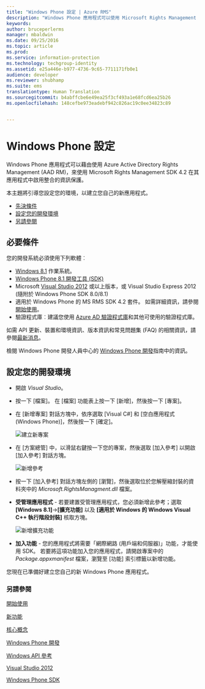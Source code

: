 ```yaml
---
title: "Windows Phone 設定 | Azure RMS"
description: "Windows Phone 應用程式可以使用 Microsoft Rights Management SDK 4.2 在其應用程式中啟用整合的資訊保護。"
keywords: 
author: bruceperlerms
manager: mbaldwin
ms.date: 09/25/2016
ms.topic: article
ms.prod: 
ms.service: information-protection
ms.technology: techgroup-identity
ms.assetid: e25a446e-b977-4736-9c65-7711171fb0e1
audience: developer
ms.reviewer: shubhamp
ms.suite: ems
translationtype: Human Translation
ms.sourcegitcommit: b4abffcbe6e49ea25f3cf493a1e68fcd6ea25b26
ms.openlocfilehash: 148cefbe973eadebf942c826ac19c0ee34823c89


---
```


# Windows Phone 設定


Windows Phone 應用程式可以藉由使用 Azure Active Directory Rights Management (AAD RM)，來使用 Microsoft Rights Management SDK 4.2 在其應用程式中啟用整合的資訊保護。

本主題將引導您設定您的環境，以建立您自己的新應用程式。

-   [先決條件](#prerequisites)
-   [設定您的開發環境](#configuring-your-development-environment)
-   [另請參閱](#see-also)

## 必要條件


您的開發系統必須使用下列軟體︰

-   [Windows 8.1](http://windows.microsoft.com/en-US/windows-8/meet) 作業系統。
-   [Windows Phone 8.1 開發工具 (SDK)](http://dev.windowsphone.com/en-us/downloadsdk)
-   Microsoft [Visual Studio 2012](http://www.microsoft.com/visualstudio/eng/products/visual-studio-overview) 或以上版本，或 Visual Studio Express 2012 (隨附於 Windows Phone SDK 8.0/8.1)
-   適用於 Windows Phone 的 MS RMS SDK 4.2 套件。 如需詳細資訊，請參閱[開始使用](get-started.md)。
-   驗證程式庫︰建議您使用 [Azure AD 驗證程式庫](https://msdn.microsoft.com/en-us/library/jj573266.aspx)和其他可使用的驗證程式庫。

如需 API 更新、裝置和環境資訊、版本資訊和常見問題集 (FAQ) 的相關資訊，請參閱[最新消息](release-notes.md)。

檢閱 Windows Phone 開發人員中心的 [Windows Phone 開發](https://msdn.microsoft.com/en-us/library/windowsphone/develop/ff402535.aspx)指南中的資訊。

## 設定您的開發環境


-   開啟 *Visual Studio*。
-   按一下 [檔案]。 在 [檔案] 功能表上按一下 [新增]，然後按一下 [專案]。
-   在 [新增專案] 對話方塊中，依序選取 [Visual C\#] 和 [空白應用程式 (Windows Phone)]，然後按一下 [確定]。

    ![建立新專案](../media/wpsetup-newproj.png)

-   在 [方案總管] 中，以滑鼠右鍵按一下您的專案，然後選取 [加入參考] 以開啟 [加入參考] 對話方塊。

    ![新增參考](../media/wpsetup-addref.png)

-   按一下 [加入參考] 對話方塊左側的 [瀏覽]，然後選取位於您解壓縮封裝的資料夾中的 *Microsoft.RightsManagment.dll* 檔案。
-   **受管理應用程式** - 若要建置受管理應用程式，您必須新增此參考；選取 **[Windows 8.1]**-&gt;**[擴充功能]** 以及 **[適用於 Windows 的 Windows Visual C++ 執行階段封裝]** 核取方塊。

    ![新增擴充功能](../media/wpsetup-refmngr.png)

-   **加入功能** - 您的應用程式將需要「網際網路 (用戶端和伺服器)」功能，才能使用 SDK。 若要將這項功能加入您的應用程式，請開啟專案中的 *Package.appxmanifest* 檔案，瀏覽至 [功能] 索引標籤以新增功能。

您現在已準備好建立您自己的新 Windows Phone 應用程式。

### 另請參閱

[開始使用](get-started.md)

[新功能](release-notes.md)

[核心概念](core-concepts.md)

[Windows Phone 開發](https://msdn.microsoft.com/en-us/library/windowsphone/develop/ff402535.aspx)

[Windows API 參考](/information-protection/sdk/4.2/api/winrt/Microsoft.RightsManagement)

[Visual Studio 2012](http://www.microsoft.com/visualstudio/eng/products/visual-studio-overview)

[Windows Phone SDK](http://dev.windowsphone.com/en-us/downloadsdk)

 

 






<!--HONumber=Oct16_HO1-->


